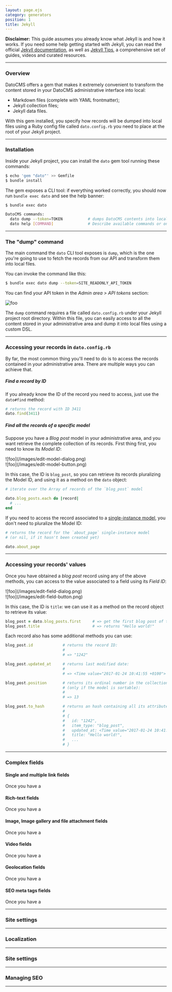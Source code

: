 ```yaml
---
layout: page.ejs
category: generators
position: 1
title: Jekyll
---
```


**Disclaimer:** This guide assumes you already know what Jekyll is and how it works. If you need some help getting started with Jekyll, you can read the official [Jekyll documentation](https://jekyllrb.com/docs/home/), as well as [Jekyll Tips](http://jekyll.tips/), a comprehensive set of guides, videos and curated resources.

---

### Overview

DatoCMS offers a gem that makes it extremely convenient to transform the content stored in your DatoCMS administrative interface into local:

* Markdown files (complete with YAML frontmatter);
* Jekyll collection files;
* Jekyll data files.

With this gem installed, you specify how records will be dumped into local files using a Ruby config file called `dato.config.rb` you need to place at the root of your Jekyll project.

---

### Installation

Inside your Jekyll project, you can install the `dato` gem tool running these commands:

```bash
$ echo 'gem "dato"' >> Gemfile
$ bundle install
```

The gem exposes a CLI tool: if everything worked correctly, you should now run `bundle exec dato` and see the help banner:

```bash
$ bundle exec dato

DatoCMS commands:
  dato dump --token=TOKEN           # dumps DatoCMS contents into local files
  dato help [COMMAND]               # Describe available commands or one specific command
```

---

### The "dump" command

The main command the `dato` CLI tool exposes is `dump`, which is the one you're going to use to fetch the records from our API and transform them into local files.

You can invoke the command like this:

```bash
$ bundle exec dato dump --token=SITE_READONLY_API_TOKEN
```

You can find your API token in the *Admin area > API tokens* section:

![foo](/images/api-token.png)

The `dump` command requires a file called `dato.config.rb` under your Jekyll project root directory. Within this file, you can easily access to all the content stored in your administrative area and dump it into local files using a custom DSL.

---

### Accessing your records in `dato.config.rb`

By far, the most common thing you'll need to do is to access the records contained in your administrative area. There are multiple ways you can achieve that.

##### Find a record by ID

If you already know the ID of the record you need to access, just use the `dato#find` method:

```ruby
# returns the record with ID 3411
dato.find(3411)
```

##### Find all the records of a specific model

Suppose you have a *Blog post* model in your administrative area, and you want retrieve the complete collection of its records. First thing first, you need to know its *Model ID*:

<div class="two">
  <div>![foo](/images/edit-model-dialog.png)</div>
  <div>![foo](/images/edit-model-button.png)</div>
</div>

In this case, the ID is `blog_post`, so you can retrieve its records pluralizing the Model ID, and using it as a method on the `dato` object:

```ruby
# iterate over the Array of records of the `blog_post` model

dato.blog_posts.each do |record|
  # ...
end
```

If you need to access the record associated to a [single-instance model](/schema/single-instance.html), you don't need to pluralize the Model ID:

```ruby
# returns the record for the `about_page` single-instance model 
# (or nil, if it hasn't been created yet)

dato.about_page 
```

---

### Accessing your records' values

Once you have obtained a *blog post* record using any of the above methods, you can access to the value associated to a field using its *Field ID*:

<div class="two">
  <div>![foo](/images/edit-field-dialog.png)</div>
  <div>![foo](/images/edit-field-button.png)</div>
</div>

In this case, the ID is `title`: we can use it as a method on the record object to retrieve its value:

```ruby
blog_post = dato.blog_posts.first     # => get the first blog post of the collection
blog_post.title                       # => returns "Hello world!"
```

Each record also has some additional methods you can use:

```ruby
blog_post.id             # returns the record ID:
                         #
                         # => "1242"

blog_post.updated_at     # returns last modified date:
                         #
                         # => <Time value="2017-01-24 10:41:55 +0100">

blog_post.position       # returns its ordinal number in the collection 
                         # (only if the model is sortable):
                         #
                         # => 13 

blog_post.to_hash        # returns an hash containing all its attributes:
                         #
                         # {
                         #   id: "1242",
                         #   item_type: "blog_post",
                         #   updated_at: <Time value="2017-01-24 10:41:55 +0100">,
                         #   title: "Hello world!",
                         #   ...
                         # }
```

---

### Complex fields

#### Single and multiple link fields

Once you have a 

#### Rich-text fields

Once you have a 

#### Image, Image gallery and file attachment fields

Once you have a 

#### Video fields

Once you have a 

#### Geolocation fields

Once you have a 

#### SEO meta tags fields

Once you have a 

---

### Site settings

---

### Localization

---

### Site settings

---

### Managing SEO

---
